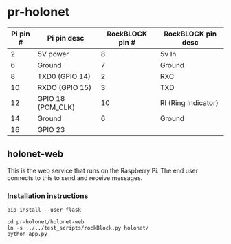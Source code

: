 # pr-holonet

| Pi pin # | Pi pin desc        | RockBLOCK pin # | RockBLOCK pin desc  |
|----------|--------------------|-----------------|---------------------|
| 2        | 5V power           | 8               | 5v In               |
| 6        | Ground             | 7               | Ground              |
| 8        | TXD0 (GPIO 14)     | 2               | RXC                 |
| 10       | RXDO (GPIO 15)     | 3               | TXD                 |
| 12       | GPIO 18 (PCM\_CLK) | 10              | RI (Ring Indicator) |
| 14       | Ground             | 6               | Ground              |
| 16       | GPIO 23            |                 |                     |

## holonet-web

This is the web service that runs on the Raspberry Pi.  The end user
connects to this to send and receive messages.

### Installation instructions

```
pip install --user flask

cd pr-holonet/holonet-web
ln -s ../../test_scripts/rockBlock.py holonet/
python app.py
```
